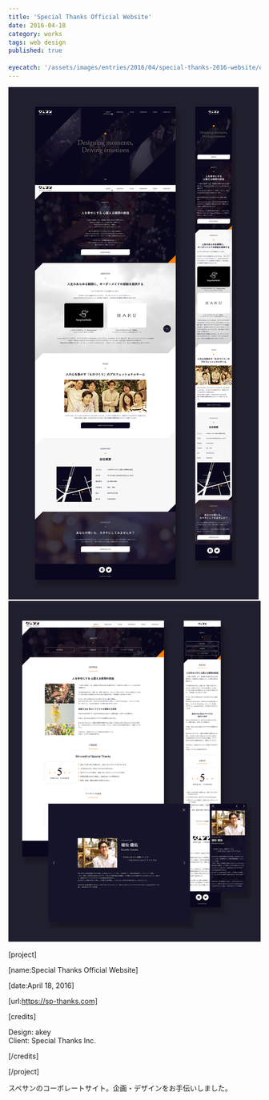 ```yaml
---
title: 'Special Thanks Official Website'
date: 2016-04-18
category: works
tags: web design
published: true

eyecatch: '/assets/images/entries/2016/04/special-thanks-2016-website/eyecatch.png'
---
```


![](/assets/images/entries/2016/04/special-thanks-2016-website/01.jpg)
![](/assets/images/entries/2016/04/special-thanks-2016-website/02.jpg)

[project]

[name:Special Thanks Official Website]

[date:April 18, 2016]

[url:https://sp-thanks.com]

[credits]

Design: akey  
Client: Special Thanks Inc.

[/credits]

[/project]

スペサンのコーポレートサイト。企画・デザインをお手伝いしました。
